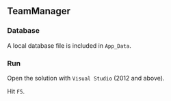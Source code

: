 ## TeamManager

### Database
A local database file is included in `App_Data`.

### Run
Open the solution with `Visual Studio` (2012 and above).

Hit `F5`.
